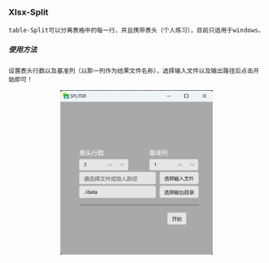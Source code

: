 ### Xlsx-Split

```
table-Split可以分离表格中的每一行，并且携带表头（个人练习），目前只适用于windows。
```

##### 使用方法

```
设置表头行数以及基准列（以那一列作为结果文件名称），选择输入文件以及输出路径后点击开始即可！
```

<div align="center">
    <img width="300" src="./.github/image.png"></img>
</div>